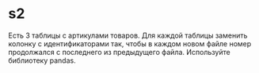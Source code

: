 # s2
Есть 3 таблицы с артикулами товаров. Для каждой таблицы заменить колонку с идентификаторами так, чтобы в каждом новом файле номер продолжался с последнего из предыдущего файла. Используйте библиотеку pandas.
